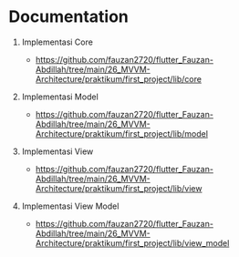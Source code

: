 # Documentation

1. Implementasi Core

    - https://github.com/fauzan2720/flutter_Fauzan-Abdillah/tree/main/26_MVVM-Architecture/praktikum/first_project/lib/core

2. Implementasi Model

    - https://github.com/fauzan2720/flutter_Fauzan-Abdillah/tree/main/26_MVVM-Architecture/praktikum/first_project/lib/model

3. Implementasi View

    - https://github.com/fauzan2720/flutter_Fauzan-Abdillah/tree/main/26_MVVM-Architecture/praktikum/first_project/lib/view

4. Implementasi View Model

    - https://github.com/fauzan2720/flutter_Fauzan-Abdillah/tree/main/26_MVVM-Architecture/praktikum/first_project/lib/view_model
